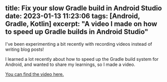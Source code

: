 title: Fix your slow Gradle build in Android Studio
date: 2023-01-13 11:23:06
tags: [Android, Gradle, Kotlin]
excerpt: "A video I made on how to speed up Gradle builds in Android Studio"
---

I've been experimenting a bit recently with recording videos instead of writing blog posts!

I learned a lot recently about how to speed up the Gradle build system for Android, and wanted to share my learnings, so I made a video.

[You can find the video here.](https://www.youtube.com/watch?v=m2Zb6Nkq0n0)

